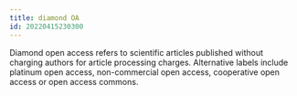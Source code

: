 ```yaml
---
title: diamond OA
id: 20220415230300
---
```


Diamond open access refers to scientific articles published without charging authors for article processing charges. Alternative labels include platinum open access, non-commercial open access, cooperative open access or open access commons.
